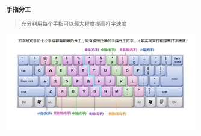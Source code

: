 <!--
 * @Description: 打字姿势
 * @Date: 2020-03-08 22:26:34
 * @LastEditors: Lorin
 * @LastEditTime: 2020-04-07 19:40:45
 -->

### 手指分工

> 充分利用每个手指可以最大程度提高打字速度

![键盘](_media/fingers.jpg)